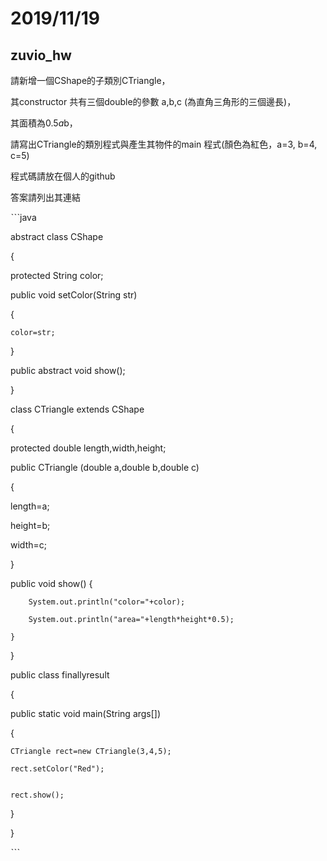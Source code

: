 # 2019/11/19

## zuvio_hw

請新增一個CShape的子類別CTriangle，

其constructor 共有三個double的參數 a,b,c (為直角三角形的三個邊長)，

其面積為0.5*a*b，

請寫出CTriangle的類別程式與產生其物件的main 程式(顏色為紅色，a=3, b=4, c=5) 

程式碼請放在個人的github 

答案請列出其連結

ˋˋˋjava

abstract class CShape

{

  protected String color;
  
  public void setColor(String str)
  
  {
  
    color=str;
    
  }
  
  public abstract void show();
  
}



class CTriangle extends CShape

{

  protected double length,width,height;
  
  public CTriangle (double a,double b,double c)
  
  {
  
  length=a;
  
  height=b;
  
  width=c;
  
  }
  
  public void show() {
  
        System.out.println("color="+color);
        
        System.out.println("area="+length*height*0.5);
        
    }
    
}



public class finallyresult

{

  public static void main(String args[])
  
  {
  
    CTriangle rect=new CTriangle(3,4,5);
    
    rect.setColor("Red");
    
    
    rect.show();
    
  }
  
}

ˋˋˋ
